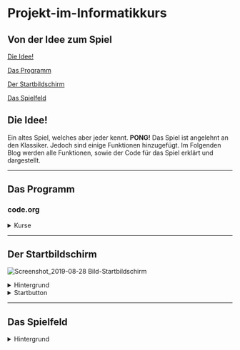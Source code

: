 # Projekt-im-Informatikkurs

## Von der Idee zum Spiel

[Die Idee!](#eins)

[Das Programm](#zwei)

[Der Startbildschirm](#drei)

[Das Spielfeld](#vier)


## Die Idee! <a name="eins"></a>

Ein altes Spiel, welches aber jeder kennt. **PONG!** Das Spiel ist angelehnt an den Klassiker. Jedoch sind einige Funktionen hinzugefügt. Im Folgenden Blog werden alle Funktionen, sowie der Code für das Spiel erklärt und dargestellt.
<hr>


## Das Programm <a name="zwei"></a>
### code.org

<details>
  <summary>Kurse</summary>
  Bei code.org können Nutzer auch ohne Anmeldung Kurse zum Thema programmieren machen. Dabei werden in verschiedene Altersstufen unterschieden. Auch gibt es Kurse für Nichtleser, sodass auch schon die Kleinsten programmieren können.
  </details>
  
  <hr>
 
 
 ## Der Startbildschirm <a name="drei"></a>
 
 ![Screenshot_2019-08-28 Bild-Startbildschirm](https://user-images.githubusercontent.com/54102292/63863667-e54c8300-c9ae-11e9-9a05-4cec282734e9.png)

 
 <details>
  <summary>Hintergrund</summary>
  Hierbei wurde ien weißer Hintergrund mit blauene Großbuchstaben gewählt. Dies steht im Kontrast zu dem Starbutton gebildet, weshalb es für den Spieler ansprechender gestalttet wurde.
  
  ![Screenshot_2019-08-28 Code-Startbildschirm](https://user-images.githubusercontent.com/54102292/63863940-4ffdbe80-c9af-11e9-87ec-1d861c2b6eb7.png)

  </details>
  
<details>
  <summary>Startbutton</summary>
  Der Startbildschirm wurde mit einer vorgefertigten Animation aus der Animationsbibliothek von code.org gestallt. Hierbei kann durch einen Mausklick auf den Startbutton der Startbildschirm verlassen wreden und das eigentliche Spielfeld erscheint. Als Design wurde ein schwarzes Rechteck mit weißen Großbuchstaben.
  
  ![Screenshot_2019-08-28 Startbutton-Bild](https://user-images.githubusercontent.com/54102292/63864321-ed58f280-c9af-11e9-909a-866e0d629293.png)
  
  ![Screenshot_2019-08-28 Startbutton-Code](https://user-images.githubusercontent.com/54102292/63864378-06fa3a00-c9b0-11e9-8c4e-9fbb9343c465.png)

  </details> <hr>
 
 
 ## Das Spielfeld <a name="vier"></a>
 
 <details>
  <summary>Hintergrund</summary>
  Der Hintergrund ist in einem einnafchen grau gehlten, damit alle weiteren Inhalte besser zu sehen ist.
  
  (Bild und Code einfügen)
  
  </details>
  
  
